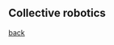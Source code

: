 ## Collective robotics

<!-- Biomimicry has been a niche theme in robotics research. Though this approach has led to novel designs adaptible to natural conditions, it has had limited success due to large degrees of freedom of the robots which makes the system difficult to control. We take a stochastic approach to bio-inspired design where the tools of statistical mechanics, designed to result in average success but with high robustness can be leveraged for desideratum, and this provides a new path for robotics.-->

[back](./research)
